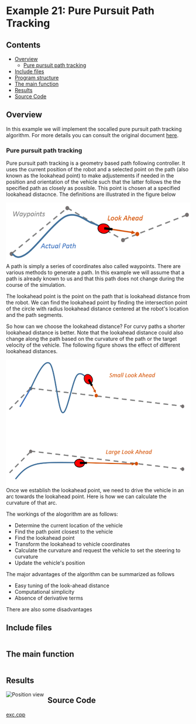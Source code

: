 # Example 21: Pure Pursuit Path Tracking

## Contents

* [Overview](#overview) 
	* [Pure pursuit path tracking](#pure_pursuit_tracking)
* [Include files](#include_files)
* [Program structure](#prg_struct)
* [The main function](#m_func)
* [Results](#results)
* [Source Code](#source_code)

## <a name="overview"></a> Overview

In this example we will implement the socalled pure pursuit path tracking algorithm.
For more details you can consult the original document <a href="https://www.ri.cmu.edu/pub_files/pub3/coulter_r_craig_1992_1/coulter_r_craig_1992_1.pdf">here</a>.

### <a name="pure_pursuit_tracking"></a> Pure pursuit path tracking

Pure pursuit path tracking is a geometry based path following controller.
It uses the current position of the robot and a selected point on the path (also known as the 
lookahead point) to make adjustements
if needed in the position and orientation of the vehicle such that the latter follows the 
the specified path as closely as possible. This point is chosen at a specified lookahead distacnce.
The definitions are illustrated in the figure below

<img src="pure_pursuit_lookahead1.png"
     alt="Pure Pursuit definitions"
     style="float: left; margin-right: 10px;" />


A path is simply a series of coordinates also called waypoints. There are various methods to generate a path.
In this example we will assume that a path is already known to us and that this path does not change during the
course of the simulation.

The lookahead point is the point on the path that is lookahead distance from the robot. We can find the 
lookahead point by finding the intersection point of the circle with radius lookahead distance centered at the robot's 
location and the path segments.


So how can we choose the lookahead distance? For curvy paths a shorter lookahead distance is better.
Note that the lookahead distance could also change along the path based on the curvature of the path or the
target velocity of the vehicle. The following figure shows the effect of different lookahead distances.

<img src="pure_pursuit_lookahead2.png"
     alt="Pure Pursuit definitions"
     style="float: left; margin-right: 10px;" />


Once we establish the lookahead point, we need to drive the vehicle in an arc towards the lookahead point.
Here is how we can calculate the curvature of that arc.


The workings of the alogorithm are as follows:

- Determine the current location of the vehicle
- Find the path point closest to the vehicle
- Find the lookahead point
- Transform the lookahead to vehicle coordinates
- Calculate the curvature and request the vehicle to set the steering to curvature
- Update the vehicle's position

The major advantages of the algorithm can be summarized as follows

- Easy tuning of the look-ahead distance
- Computational simplicity
- Absence of derivative terms

There are also some disadvantages


## <a name="include_files"></a> Include files

```
```

## <a name="m_func"></a> The main function

```

```

## <a name="results"></a> Results

<img src="movie.gif"
     alt="Position view"
     style="float: left; margin-right: 10px;" />

## <a name="source_code"></a> Source Code

<a href="../exe.cpp">exc.cpp</a>

